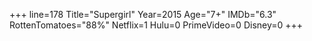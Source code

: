 +++
line=178
Title="Supergirl"
Year=2015
Age="7+"
IMDb="6.3"
RottenTomatoes="88%"
Netflix=1
Hulu=0
PrimeVideo=0
Disney=0
+++

